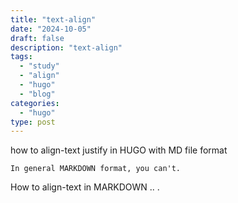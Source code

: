 ```yaml
---
title: "text-align"
date: "2024-10-05"
draft: false
description: "text-align"
tags:
  - "study"
  - "align"
  - "hugo"
  - "blog"
categories:
  - "hugo"
type: post
---
```


how to align-text justify in HUGO with MD file format

<!--more-->
```text
In general MARKDOWN format, you can't.
```
<div style="text-align: justify"> How to align-text in MARKDOWN .. . </div>
